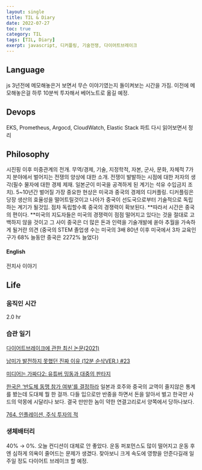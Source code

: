 ```yaml
---
layout: single
title: TIL & Diary
date: 2022-07-27
toc: true
category: TIL
tags: [TIL, Diary]
exerpt: javascript, 디커플링, 기술전쟁, 다이어트브레이크
---
```

## Language  
js 3년전에 메모해놓은거 보면서 무슨 이야기였는지 돌이켜보는 시간을 가짐. 이전에 메모해놓은걸 하루 10분씩 투자해서 베어노트로 옮길 예정.

## Devops  
EKS, Prometheus, Argocd, CloudWatch, Elastic Stack 파트 다시 읽어보면서 정리

## Philosophy  
시진핑 이후 미중관계의 전개. 무역/경제, 기술, 지정학적, 자본, 군사, 문화, 자체적 7가지 분야에서 벌어지는 전쟁의 양상에 대한 소개. 전쟁이 발발하는 시점에 대한 저자의 생각(필수 물자에 대한 경제 제재. 일본군이 미국을 공격하게 된 계기는 석유 수입금지 조치). 5~10년간 벌어질 가장 중요한 현상은 미국과 중국의 경제의 디커플링. 디커플링은 당장 생산의 효율성을 떨어트릴것이고 나아가 중국이 선도국으로부터 기술적으로 독립하는 계기가 될것임. 점차 독립할수록 중국의 경쟁력이 확보된다. **따라서 시간은 중국의 편이다. **미국의 지도자들은 미국의 경쟁력이 점점 떨어지고 있다는 것을 절대로 고백하지 않을 것이고 그 사이 중국은 더 많은 돈과 인력을 기술개발에 쏟아 추월을 가속하게 될거란 의견 (중국의 STEM 졸업생 수는 미국의 3배 80년 이후 미국에서 3차 교육인구가 68% 늘동안 중국은 2272% 늘었다)

#### English  
전치사 이야기

## Life  
### 움직인 시간
2.0 hr  

### 습관 일기
[다이어트브레이크에 관한 최신 논문(2021)](https://www.youtube.com/watch?v=QrWFKXwnwFA)  

[남미가 발전하지 못했던 진짜 이유 (12분 순삭VER.) #23](https://www.youtube.com/watch?v=Pi9jekBvTz0)  

[미디어는 가짜다2: 유튜버 밍동과 대중의 판타지](https://www.youtube.com/watch?v=lIhSbK6C2j4)  

[한국은 ‘반도체 동맹 참가 여부’를 결정하라](https://www.youtube.com/watch?v=zBfdAvFDbRc) 일본과 호주와 중국의 교역이 줄지않은 통계를 봤는데 도대체 뭘 한 걸까. 다들 입으로만 반중을 하면서 돈을 알아서 벌고 한국만 사드의 악몽에 시달리나 보다. 결국 만만한 놈이 약한 연결고리로서 양쪽에서 당하나보다.  

[764. 인플레이션, 주식 투자의 적](https://www.youtube.com/watch?v=z3YkaEpsK2E "764. 인플레이션, 주식 투자의 적")  

### 생체배터리
40% → 0%. 오늘 컨디션이 대체로 안 좋았다. 운동 퍼포먼스도 많이 떨어지고 운동 후엔 심하게 의욕이 줄어드는 문제가 생겼다. 찾아보니 크게 속도에 영향을 안준다길래 일주일 정도 다이어트 브레이크 할 예정.
  